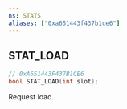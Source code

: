 ```yaml
---
ns: STATS
aliases: ["0xa651443f437b1ce6"]
---
```

## STAT_LOAD

```c
// 0xA651443F437B1CE6
bool STAT_LOAD(int slot);
```

Request load.

